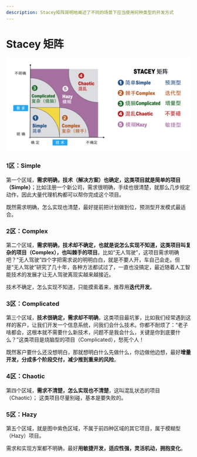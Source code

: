 ```yaml
---
description: Stacey矩阵简明地阐述了不同的场景下应当使用何种类型的开发方式
---
```


# Stacey 矩阵

![&#x4E0D;&#x540C;&#x573A;&#x666F;&#x4E0B;&#x7684;&#x5F00;&#x53D1;&#x65B9;&#x5F0F;](../../.gitbook/assets/image%20%2812%29.png)

### 1区：Simple

第一个区域，**需求明确，技术（解决方案）也确定，这类项目就是简单的项目（Simple）**；比如注册一个新公司，需求很明确，手续也很清楚，就那么几步规定动作，因此大量代理机构都可以帮你完成这个项目。

既然需求明确，怎么实现也清楚，最好提前把计划做到位，预测型开发模式最适合。

### 2区：Complex

第二个区域，**需求明确，技术却不确定，也就是说怎么实现不知道，这类项目叫复杂的项目（Complex），也叫棘手的项目**。比如“无人驾驶”，这项目需求明确吧？“无人驾驶”四个字把需求说的明明白白，就是不要人开，车自己会走。但是“无人驾驶”研究了几十年，各种方法都试过了，一直也没搞定，最近随着人工智能技术的发展才让无人驾驶离现实越来越接近。

技术不确定，怎么实现不知道，只能摸索着来，推荐用**迭代开发**。

### 3区：Complicated

第三个区域，**技术很确定，需求却不明确**，这类项目最坑爹，比如我们经常遇到这样的客户，让我们开发一个信息系统，问我们会什么技术。你都不耐烦了：“老子啥都会，这根本就不需要什么新技术，问题不是我会什么，关键是你到底要什么？”这类项目是烧脑型的项目（Complicated），愁死个人！

既然客户要什么还没想明白，那就想明白什么先做什么，你边做他边想，最好**增量开发，分成多个阶段交付，减少推到重来的风险**。

### 4区：Chaotic

第四个区域，**需求不清楚，怎么实现也不清楚**，这叫混乱状态的项目（Chaotic）； 这类项目尽量别碰，基本是要失败的。

### 5区：Hazy

第五个区域，就是图中紫色区域，不属于前四种区域的其它项目，属于模糊型（Hazy）项目。

需求和实现方案都不明确，最好**用敏捷开发，适应性强，灵活机动，拥抱变化**。

